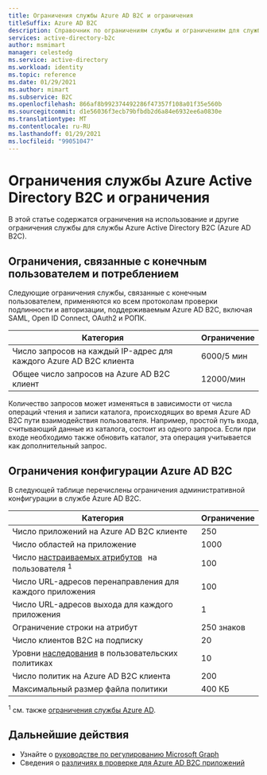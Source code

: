 ```yaml
---
title: Ограничения службы Azure AD B2C и ограничения
titleSuffix: Azure AD B2C
description: Справочник по ограничениям службы и ограничениям для службы Azure Active Directory B2C.
services: active-directory-b2c
author: msmimart
manager: celestedg
ms.service: active-directory
ms.workload: identity
ms.topic: reference
ms.date: 01/29/2021
ms.author: mimart
ms.subservice: B2C
ms.openlocfilehash: 866af8b992374492286f47357f108a01f35e560b
ms.sourcegitcommit: d1e56036f3ecb79bfbdb2d6a84e6932ee6a0830e
ms.translationtype: MT
ms.contentlocale: ru-RU
ms.lasthandoff: 01/29/2021
ms.locfileid: "99051047"
---
```

# <a name="azure-active-directory-b2c-service-limits-and-restrictions"></a>Ограничения службы Azure Active Directory B2C и ограничения

В этой статье содержатся ограничения на использование и другие ограничения службы для службы Azure Active Directory B2C (Azure AD B2C).

## <a name="end-userconsumption-related-limits"></a>Ограничения, связанные с конечным пользователем и потреблением

Следующие ограничения службы, связанные с конечным пользователем, применяются ко всем протоколам проверки подлинности и авторизации, поддерживаемым Azure AD B2C, включая SAML, Open ID Connect, OAuth2 и РОПК.

|Категория |Ограничение    |
|---------|---------|
|Число запросов на каждый IP-адрес для каждого Azure AD B2C клиента       |6000/5 мин          |
|Общее число запросов на Azure AD B2C клиент     |12000/мин          |

Количество запросов может изменяться в зависимости от числа операций чтения и записи каталога, происходящих во время Azure AD B2C пути взаимодействия пользователя. Например, простой путь входа, считывающий данные из каталога, состоит из одного запроса. Если при входе необходимо также обновить каталог, эта операция учитывается как дополнительный запрос.

## <a name="azure-ad-b2c-configuration-limits"></a>Ограничения конфигурации Azure AD B2C

В следующей таблице перечислены ограничения административной конфигурации в службе Azure AD B2C.

|Категория  |Ограничение  |
|---------|---------|
|Число приложений на Azure AD B2C клиенте   |250           |
|Число областей на приложение        |1000          |
|Число [настраиваемых атрибутов](user-profile-attributes.md#extension-attributes)   на пользователя <sup>1</sup>       |100         |
|Число URL-адресов перенаправления для каждого приложения       |100         |
|Число URL-адресов выхода для каждого приложения        |1          |
|Ограничение строки на атрибут      |250 знаков          |
|Число клиентов B2C на подписку      |20         |
|Уровни [наследования](custom-policy-overview.md#inheritance-model) в пользовательских политиках     |10         |
|Число политик на Azure AD B2C клиента      |200          |
|Максимальный размер файла политики      |400 КБ          |

<sup>1</sup> см. также [ограничения службы Azure AD](../active-directory/enterprise-users/directory-service-limits-restrictions.md).

## <a name="next-steps"></a>Дальнейшие действия

- Узнайте о [руководстве по регулированию Microsoft Graph](/graph/throttling.md) 
- Сведения о [различиях в проверке для Azure AD B2C приложений](../active-directory/develop/supported-accounts-validation.md)













